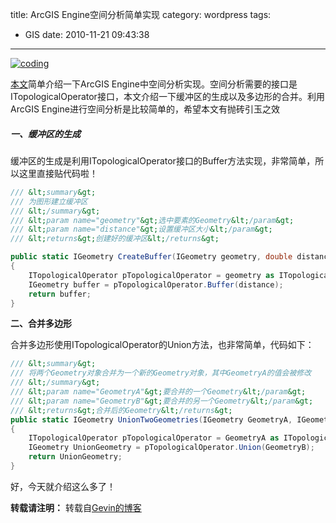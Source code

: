 title: ArcGIS Engine空间分析简单实现
category: wordpress
tags:
- GIS
date: 2010-11-21 09:43:38
---



[![coding](http://1hebha.bay.livefilestore.com/y1phIyIGWO2u8nGOxNeaijgMfWRetQJ1WYysAslX-vegPgzIozElvdaqvwDZSex8HarEeknRmsKdeEcNjhCW-IikGgZHuC93Iax/coding.jpg?psid=1 "coding")](http://blog.igevin.info/archives/587)

[本文](http://blog.igevin.info/archives/587)简单介绍一下ArcGIS Engine中空间分析实现。空间分析需要的接口是ITopologicalOperator接口，本文介绍一下缓冲区的生成以及多边形的合并。利用ArcGIS Engine进行空间分析是比较简单的，希望本文有抛砖引玉之效

##### 一、缓冲区的生成

缓冲区的生成是利用ITopologicalOperator接口的Buffer方法实现，非常简单，所以这里直接贴代码啦！



```csharp
/// &lt;summary&gt;
/// 为图形建立缓冲区
/// &lt;/summary&gt;
/// &lt;param name="geometry"&gt;选中要素的Geometry&lt;/param&gt;
/// &lt;param name="distance"&gt;设置缓冲区大小&lt;/param&gt;
/// &lt;returns&gt;创建好的缓冲区&lt;/returns&gt;

public static IGeometry CreateBuffer(IGeometry geometry, double distance)
{
    ITopologicalOperator pTopologicalOperator = geometry as ITopologicalOperator;
    IGeometry buffer = pTopologicalOperator.Buffer(distance);
    return buffer;
}
```

**二、合并多边形**

合并多边形使用ITopologicalOperator的Union方法，也非常简单，代码如下：

```csharp
/// &lt;summary&gt;
/// 将两个Geometry对象合并为一个新的Geometry对象，其中GeometryA的值会被修改
/// &lt;/summary&gt;
/// &lt;param name="GeometryA"&gt;要合并的一个Geometry&lt;/param&gt;
/// &lt;param name="GeometryB"&gt;要合并的另一个Geometry&lt;/param&gt;
/// &lt;returns&gt;合并后的Geometry&lt;/returns&gt;
public static IGeometry UnionTwoGeometries(IGeometry GeometryA, IGeometry GeometryB)
{
    ITopologicalOperator pTopologicalOperator = GeometryA as ITopologicalOperator;
    IGeometry UnionGeometry = pTopologicalOperator.Union(GeometryB);
    return UnionGeometry;
}
```
<div>好，今天就介绍这么多了！</div>



**转载请注明：** 转载自[Gevin的博客](http://blog.igevin.info/)



